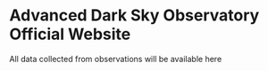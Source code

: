 # Advanced Dark Sky Observatory Official Website  

All data collected from observations will be available here
